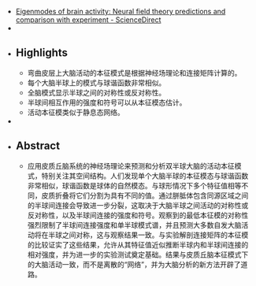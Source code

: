 - [Eigenmodes of brain activity: Neural field theory predictions and comparison with experiment - ScienceDirect](https://www.sciencedirect.com/science/article/pii/S1053811916300908)
-
- ## Highlights
	- 弯曲皮层上大脑活动的本征模式是根据神经场理论和连接矩阵计算的。
	- 每个大脑半球上的模式与球谐函数非常相似。
	- 全脑模式显示半球之间的对称性或反对称性。
	- 半球间相互作用的强度和符号可以从本征模态估计。
	- 活动本征模类似于静息态网络。
-
- ## Abstract
	- 应用皮质丘脑系统的神经场理论来预测和分析双半球大脑的活动本征模式，特别关注其空间结构。人们发现单个大脑半球的本征模态与球谐函数非常相似，球谐函数是球体的自然模态。与球形情况下多个特征值相等不同，皮质折叠将它们分割为具有不同的值。通过胼胝体包含同源区域之间的半球间连接会导致进一步分裂，这取决于大脑半球之间活动的对称性或反对称性，以及半球间连接的强度和符号。观察到的最低本征模的对称性强烈限制了半球间连接强度和单半球模式谱，并且预测大多数自发大脑活动将在半球之间对称，这与观察结果一致。与实验解剖连接矩阵的本征模的比较证实了这些结果，允许从其特征值近似推断半球内和半球间连接的相对强度，并为进一步的实验测试奠定基础。结果与皮质丘脑本征模式下的大脑活动一致，而不是离散的“网络”，并为大脑分析的新方法开辟了道路。